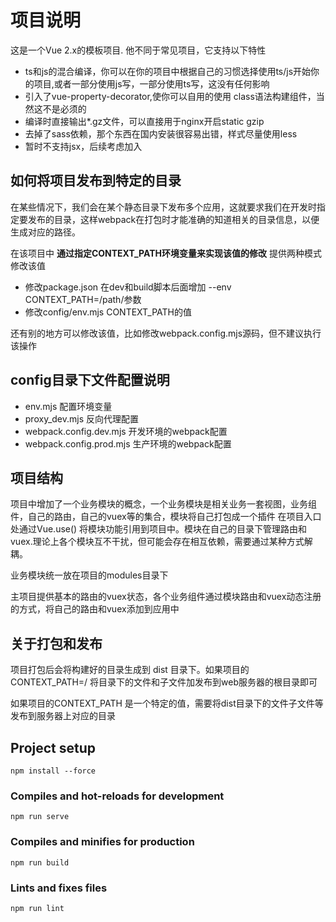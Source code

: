 # 项目说明

这是一个Vue 2.x的模板项目. 他不同于常见项目，它支持以下特性

* ts和js的混合编译，你可以在你的项目中根据自己的习惯选择使用ts/js开始你的项目,或者一部分使用js写，一部分使用ts写，这没有任何影响
* 引入了vue-property-decorator,使你可以自用的使用 class语法构建组件，当然这不是必须的
* 编译时直接输出*.gz文件，可以直接用于nginx开启static gzip
* 去掉了sass依赖，那个东西在国内安装很容易出错，样式尽量使用less
* 暂时不支持jsx，后续考虑加入

## 如何将项目发布到特定的目录

在某些情况下，我们会在某个静态目录下发布多个应用，这就要求我们在开发时指定要发布的目录，这样webpack在打包时才能准确的知道相关的目录信息，以便生成对应的路径。

在该项目中 **通过指定CONTEXT_PATH环境变量来实现该值的修改**
提供两种模式修改该值

* 修改package.json 在dev和build脚本后面增加 --env CONTEXT_PATH=/path/参数
* 修改config/env.mjs CONTEXT_PATH的值

还有别的地方可以修改该值，比如修改webpack.config.mjs源码，但不建议执行该操作

## config目录下文件配置说明

* env.mjs 配置环境变量
* proxy_dev.mjs 反向代理配置
* webpack.config.dev.mjs 开发环境的webpack配置
* webpack.config.prod.mjs 生产环境的webpack配置

## 项目结构

项目中增加了一个业务模块的概念，一个业务模块是相关业务一套视图，业务组件，自己的路由，自己的vuex等的集合，模块将自己打包成一个插件 在项目入口处通过Vue.use()
将模块功能引用到项目中。模块在自己的目录下管理路由和vuex.理论上各个模块互不干扰，但可能会存在相互依赖，需要通过某种方式解耦。

业务模块统一放在项目的modules目录下

主项目提供基本的路由的vuex状态，各个业务组件通过模块路由和vuex动态注册的方式，将自己的路由和vuex添加到应用中

## 关于打包和发布

项目打包后会将构建好的目录生成到 dist 目录下。如果项目的CONTEXT_PATH=/ 将目录下的文件和子文件加发布到web服务器的根目录即可

如果项目的CONTEXT_PATH 是一个特定的值，需要将dist目录下的文件子文件等发布到服务器上对应的目录

## Project setup

```
npm install --force
```

### Compiles and hot-reloads for development

```
npm run serve
```

### Compiles and minifies for production

```
npm run build
```

### Lints and fixes files

```
npm run lint
```

